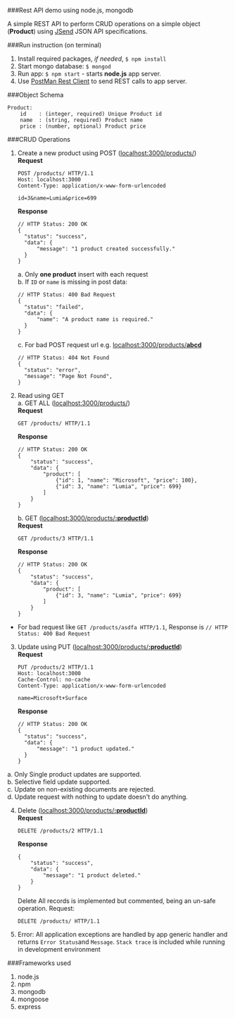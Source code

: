 ###Rest API demo using node.js, mongodb

A simple REST API to perform CRUD operations on a simple object (**Product**) using [JSend](https://labs.omniti.com/labs/jsend/wiki/WikiStart) JSON API specifications.

###Run instruction (on terminal)
 1. Install required packages, _if needed_, `$ npm install`
 2. Start mongo database: `$ mongod`
 3. Run app: `$ npm start` - starts **node.js** app server.
 4. Use [PostMan Rest Client](https://chrome.google.com/webstore/detail/postman-rest-client/fdmmgilgnpjigdojojpjoooidkmcomcm) to send REST calls to app server.
 
###Object Schema
```
Product:
	id    : (integer, required) Unique Product id
	name  : (string, required) Product name
	price : (number, optional) Product price
```

###CRUD Operations
 1. Create a new product using POST ([localhost:3000/products/]())  
	**Request**
	
	```
	POST /products/ HTTP/1.1
	Host: localhost:3000
	Content-Type: application/x-www-form-urlencoded
	
	id=3&name=Lumia&price=699
	```
	**Response**
	```
	// HTTP Status: 200 OK
	{
	  "status": "success",
	  "data": {
	      "message": "1 product created successfully."
	  }
	}
	```
	a. Only **one product** insert with each request  
	b. If `ID` or `name` is missing in post data:
	```
	// HTTP Status: 400 Bad Request
	{
	  "status": "failed",
	  "data": {
	      "name": "A product name is required."
	  }
	}
	```
	c. For bad POST request url e.g. [localhost:3000/products/**abcd**]()
	```
	// HTTP Status: 404 Not Found
	{
	  "status": "error",
	  "message": "Page Not Found",
	}
	```
	
 2. Read using GET  
  a. GET ALL ([localhost:3000/products/]())  
	**Request**
	```
	GET /products/ HTTP/1.1
	```
	**Response**
	```
	// HTTP Status: 200 OK
	{
	    "status": "success",
	    "data": {
	        "product": [
	            {"id": 1, "name": "Microsoft", "price": 100},
	            {"id": 3, "name": "Lumia", "price": 699}
	        ]
	    }
	}
	```
	b. GET ([localhost:3000/products/**:productId**]())  
	**Request**
	```
	GET /products/3 HTTP/1.1
	```
	**Response**
	```
	// HTTP Status: 200 OK
	{
	    "status": "success",
	    "data": {
	        "product": [
	            {"id": 3, "name": "Lumia", "price": 699}
	        ]
	    }
	}
	```
   * For bad request like `GET /products/asdfa HTTP/1.1`, Response is `// HTTP Status: 400 Bad Request`
 3. Update using PUT ([localhost:3000/products/**:productId**]())  
	**Request**
	```
	PUT /products/2 HTTP/1.1
	Host: localhost:3000
	Cache-Control: no-cache
	Content-Type: application/x-www-form-urlencoded
	
	name=Microsoft+Surface
	```
	**Response**
	```
	// HTTP Status: 200 OK
	{
	  "status": "success",
	  "data": {
	      "message": "1 product updated."
	  }
	}
	```
  a. Only Single product updates are supported.  
  b. Selective field update supported.  
  c. Update on non-existing documents are rejected.  
  d. Update request with nothing to update doesn't do anything.  
  
 4. Delete ([localhost:3000/products/**:productId**]())  
 	**Request**

	```
	DELETE /products/2 HTTP/1.1
	```
	**Response**
	```
	{
		"status": "success",
		"data": {
		    "message": "1 product deleted."
		}
	}
	```
	Delete All records is implemented but commented, being an un-safe operation. Request:
	```
	DELETE /products/ HTTP/1.1
	```
	
 5. Error: All application exceptions are handled by app generic handler and returns `Error Status`and `Message`. `Stack trace` is included while running in development environment
 
###Frameworks used
 1. node.js
 2. npm
 3. mongodb
 4. mongoose
 5. express
